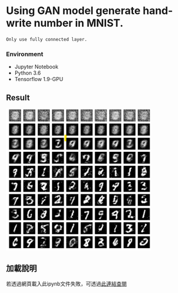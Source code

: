 # Using GAN model generate hand-write number in MNIST.
```
Only use fully connected layer.
```
### Environment
* Jupyter Notebook
* Python 3.6
* Tensorflow 1.9-GPU
## Result
![error](https://github.com/JusticeLeee/GAN_For_MNIST/blob/master/result.png)
## 加載說明
若透過網頁載入此ipynb文件失敗，可透過[此連結查閱](https://nbviewer.jupyter.org/github/JusticeLeee/GAN_For_MNIST/blob/master/GAN_MNIST.ipynb)

